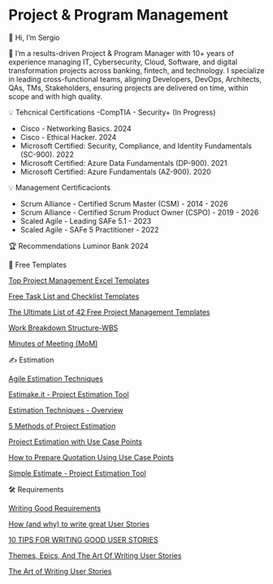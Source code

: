 # Project & Program Management

👋 Hi, I’m Sergio

🚀 I’m a results-driven Project & Program Manager with 10+ years of experience managing IT, Cybersecurity, Cloud, Software, and digital transformation projects across banking, fintech, and technology. I specialize in leading cross-functional teams, aligning Developers, DevOps, Architects, QAs, TMs, Stakeholders, ensuring projects are delivered on time, within scope and with high quality.


💡 Tehcnical Certifications
-CompTIA - Security+ (In Progress)
- Cisco - Networking Basics. 2024 
- Cisco - Ethical Hacker. 2024 
- Microsoft Certified: Security, Compliance, and Identity Fundamentals (SC-900). 2022 
- Microsoft Certified: Azure Data Fundamentals (DP-900). 2021
- Microsoft Certified: Azure Fundamentals (AZ-900). 2020

💡 Management Certificacionts
- Scrum Alliance - Certified Scrum Master (CSM) - 2014 - 2026
- Scrum Alliance - Certified Scrum Product Owner (CSPO) - 2019 - 2026
- Scaled Agile - Leading SAFe 5.1 - 2023
- Scaled Agile - SAFe 5 Practitioner - 2022

🏆 Recommendations
Luminor Bank 2024


📅 Free Templates

[Top Project Management Excel Templates](https://www.smartsheet.com/top-project-management-excel-templates)

[Free Task List and Checklist Templates](https://www.smartsheet.com/15-free-task-list-templates)

[The Ultimate List of 42 Free Project Management Templates](https://www.workamajig.com/blog/project-management-templates)

[Work Breakdown Structure-WBS](https://www.vertex42.com/ExcelTemplates/work-breakdown-structure.html)

[Minutes of Meeting (MoM)](https://notejoy.com/resources/meeting-minutes-template)

✍️ Estimation

[Agile Estimation Techniques](https://www.pmi.org/learning/library/agile-project-estimation-techniques-6110)

[Estimake.it - Project Estimation Tool](https://estimake.it/)

[Estimation Techniques - Overview](https://www.tutorialspoint.com/estimation_techniques/estimation_techniques_overview)

[5 Methods of Project Estimation](https://www.liquidplanner.com/blog/5-methods-of-project-estimation/)

[Project Estimation with Use Case Points](https://www.codeproject.com/Articles/9913/Project-Estimation-with-Use-Case-Points)

[How to Prepare Quotation Using Use Case Points](https://www.codeproject.com/Articles/9054/How-to-Prepare-Quotation-Using-Use-Case-Points)

[Simple Estimate - Project Estimation Tool](https://simplestimate.com/)

🛠 Requirements

[Writing Good Requirements](https://reqexperts.com/wp-content/uploads/2015/07/writing_good_requirements.htm)

[How (and why) to write great User Stories](https://www.freecodecamp.org/news/how-and-why-to-write-great-user-stories-f5a110668246/)

[10 TIPS FOR WRITING GOOD USER STORIES](https://www.romanpichler.com/blog/10-tips-writing-good-user-stories/)

[Themes, Epics, And The Art Of Writing User Stories](https://www.knowledgehut.com/blog/agile/themes-epics-and-the-art-of-writing-user-stories)

[The Art of Writing User Stories](https://medium.com/@jenndodd/the-art-of-writing-user-stories-b3b6154ea4cf)
